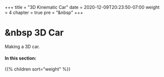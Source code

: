 +++
title = "3D Kinematic Car"
date = 2020-12-09T20:23:50-07:00
weight = 4
chapter = true
pre = "<i class='fas fa-car'></i>&nbsp"
+++


# <i class='fas fa-car'></i> &nbsp 3D Car

Making a 3D car.

#### In this section:

{{% children  sort="weight" %}}
